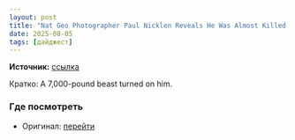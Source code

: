 ```yaml
---
layout: post
title: "Nat Geo Photographer Paul Nicklen Reveals He Was Almost Killed by Horny Elephant Seal"
date: 2025-08-05
tags: [дайджест]
---
```


**Источник:** [ссылка](https://petapixel.com/2025/08/05/nat-geo-photographer-paul-nicklen-reveals-he-was-almost-killed-by-horny-elephant-seal/)

Кратко: A 7,000-pound beast turned on him.

### Где посмотреть
- Оригинал: [перейти]({link})

